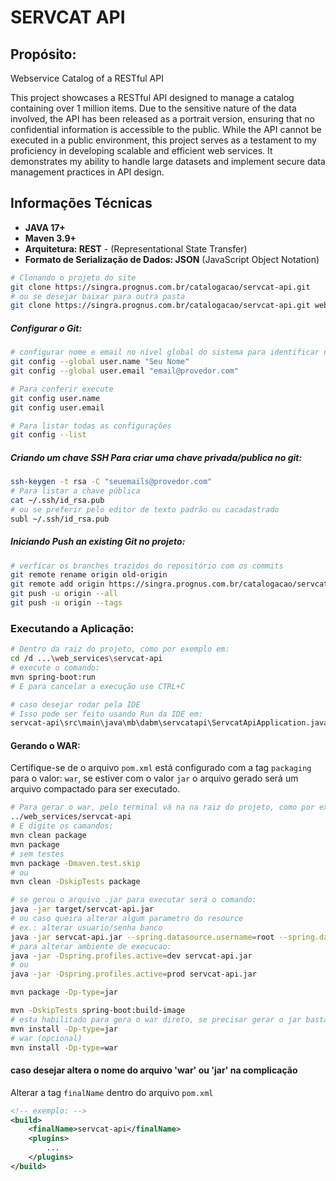 # SERVCAT API

## Propósito:

Webservice Catalog of a RESTful API

This project showcases a RESTful API designed to manage a catalog containing over 1 million items. Due to the sensitive nature of the data involved, the API has been released as a portrait version, ensuring that no confidential information is accessible to the public. While the API cannot be executed in a public environment, this project serves as a testament to my proficiency in developing scalable and efficient web services. It demonstrates my ability to handle large datasets and implement secure data management practices in API design.

## Informações Técnicas

- **JAVA 17+**
- **Maven 3.9+**
- **Arquitetura: REST** - (Representational State Transfer)
- **Formato de Serialização de Dados: JSON** (JavaScript Object Notation)

```bash
# Clonando o projeto do site
git clone https://singra.prognus.com.br/catalogacao/servcat-api.git
# ou se desejar baixar para outra pasta
git clone https://singra.prognus.com.br/catalogacao/servcat-api.git webservice-servcat
```

##### Configurar o Git:

```bash
# configurar nome e email no nível global do sistema para identificar no commit
git config --global user.name "Seu Nome"
git config --global user.email "email@provedor.com"

# Para conferir execute
git config user.name
git config user.email

# Para listar todas as configurações
git config --list
```

##### Criando um chave SSH Para criar uma chave privada/publica no git:

```bash
ssh-keygen -t rsa -C "seuemails@provedor.com"
# Para listar a chave pública
cat ~/.ssh/id_rsa.pub
# ou se preferir pelo editor de texto padrão ou cacadastrado
subl ~/.ssh/id_rsa.pub
```

##### Iniciando Push an existing Git no projeto:

```bash
# verficar os branches trazidos do repositório com os commits
git remote rename origin old-origin
git remote add origin https://singra.prognus.com.br/catalogacao/servcat-api.git
git push -u origin --all
git push -u origin --tags
```

### Executando a Aplicação:

```bash
# Dentro da raiz do projeto, como por exemplo em:
cd /d ...\web_services\servcat-api
# execute o comando:
mvn spring-boot:run
# E para cancelar a execução use CTRL+C

# caso desejar rodar pela IDE
# Isso pode ser feito usando Run da IDE em:
servcat-api\src\main\java\mb\dabm\servcatapi\ServcatApiApplication.java
```

#### Gerando o WAR:

Certifique-se de o arquivo `pom.xml` está configurado com a tag `packaging` para o valor: `war`, se estiver com o valor `jar` o arquivo gerado será um arquivo compactado para ser executado.

```bash
# Para gerar o war, pelo terminal vá na na raiz do projeto, como por exemplo em:
../web_services/servcat-api
# E digite os camandos:
mvn clean package
mvn package
# sem testes
mvn package -Dmaven.test.skip
# ou
mvn clean -DskipTests package

# se gerou o arquivo .jar para executar será o comando:
java -jar target/servcat-api.jar
# ou caso queira alterar algum parametro do resource
# ex.: alterar usuario/senha banco
java -jar servcat-api.jar --spring.datasource.username=root --spring.datasource.password=root
# para alterar ambiente de execucao:
java -jar -Dspring.profiles.active=dev servcat-api.jar
# ou
java -jar -Dspring.profiles.active=prod servcat-api.jar

mvn package -Dp-type=jar

mvn -DskipTests spring-boot:build-image
# esta habilitado para gera o war direto, se precisar gerar o jar basta executar o comando abaixo:
mvn install -Dp-type=jar
# war (opcional)
mvn install -Dp-type=war
```

#### caso desejar altera o nome do arquivo 'war' ou 'jar' na complicação

Alterar a tag `finalName` dentro do arquivo `pom.xml`

```xml
<!-- exemplo: -->
<build>
    <finalName>servcat-api</finalName>
    <plugins>
        ...
    </plugins>
</build>
```

